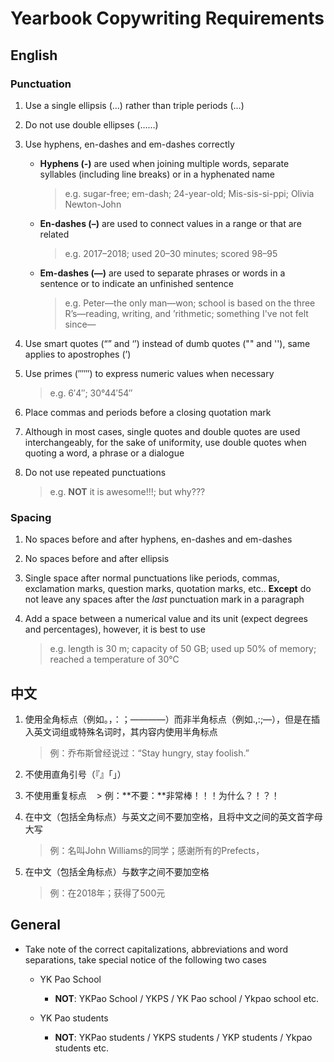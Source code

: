 # Yearbook Copywriting Requirements

## English

### Punctuation

1. Use a single ellipsis (…) rather than triple periods (...)

2. Do not use double ellipses (……)

3. Use hyphens, en-dashes and em-dashes correctly
    - **Hyphens (-)** are used when joining multiple words, separate syllables (including line breaks) or in a hyphenated name
      > e.g. sugar-free; em-dash; 24-year-old; Mis-sis-si-ppi; Olivia Newton-John
  
    - **En-dashes (–)** are used to connect values in a range or that are related
      > e.g. 2017–2018; used 20–30 minutes; scored 98–95
  
    - **Em-dashes (—)** are used to separate phrases or words in a sentence or to indicate an unfinished sentence
      > e.g. Peter—the only man—won; school is based on the three R’s—reading, writing, and ’rithmetic; something I've not felt since—

4. Use smart quotes (“” and ‘’) instead of dumb quotes ("" and ''), same applies to apostrophes (’)

5. Use primes (′″‴) to express numeric values when necessary
    > e.g. 6′4″; 30°44′54″
    
6. Place commas and periods before a closing quotation mark

7. Although in most cases, single quotes and double quotes are used interchangeably, for the sake of uniformity, use double quotes when quoting a word, a phrase or a dialogue

8. Do not use repeated punctuations
    > e.g. **NOT** it is awesome!!!; but why???

### Spacing

1. No spaces before and after hyphens, en-dashes and em-dashes

2. No spaces before and after ellipsis

3. Single space after normal punctuations like periods, commas, exclamation marks, question marks, quotation marks, etc.. **Except** do not leave any spaces after the *last* punctuation mark in a paragraph

4. Add a space between a numerical value and its unit (expect degrees and percentages), however, it is best to use
    > e.g. length is 30 m; capacity of 50 GB; used up 50% of memory; reached a temperature of 30℃


## 中文

1. 使用全角标点（例如。，：；————）而非半角标点（例如.,:;—），但是在插入英文词组或特殊名词时，其内容内使用半角标点
    > 例：乔布斯曾经说过：“Stay hungry, stay foolish.”

2. 不使用直角引号（『』「」）

3. 不使用重复标点
    > 例：**不要：**非常棒！！！为什么？！？！

3. 在中文（包括全角标点）与英文之间不要加空格，且将中文之间的英文首字母大写
    > 例：名叫John Williams的同学；感谢所有的Prefects，

4. 在中文（包括全角标点）与数字之间不要加空格
    > 例：在2018年；获得了500元


## General

- Take note of the correct capitalizations, abbreviations and word separations, take special notice of the following two cases

  - YK Pao School
    - **NOT**: YKPao School / YKPS / YK Pao school / Ykpao school etc.

  - YK Pao students
    - **NOT**: YKPao students / YKPS students / YKP students / Ykpao students etc.
